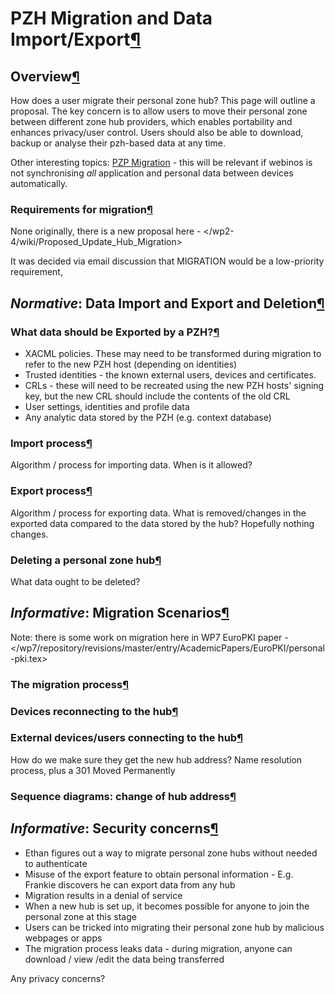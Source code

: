 PZH Migration and Data Import/Export[¶](#PZH-Migration-and-Data-ImportExport)
=============================================================================

Overview[¶](#Overview)
----------------------

How does a user migrate their personal zone hub? This page will outline
a proposal. The key concern is to allow users to move their personal
zone between different zone hub providers, which enables portability and
enhances privacy/user control. Users should also be able to download,
backup or analyse their pzh-based data at any time.

Other interesting topics: [PZP Migration](.html) - this will be relevant
if webinos is not synchronising *all* application and personal data
between devices automatically.

### Requirements for migration[¶](#Requirements-for-migration)

None originally, there is a new proposal here -
</wp2-4/wiki/Proposed_Update_Hub_Migration>

It was decided via email discussion that MIGRATION would be a
low-priority requirement,

*Normative*: Data Import and Export and Deletion[¶](#Normative-Data-Import-and-Export-and-Deletion)
---------------------------------------------------------------------------------------------------

### What data should be Exported by a PZH?[¶](#What-data-should-be-Exported-by-a-PZH)

-   XACML policies. These may need to be transformed during migration to
    refer to the new PZH host (depending on identities)
-   Trusted identities - the known external users, devices and
    certificates.
-   CRLs - these will need to be recreated using the new PZH hosts'
    signing key, but the new CRL should include the contents of the old
    CRL
-   User settings, identities and profile data
-   Any analytic data stored by the PZH (e.g. context database)

### Import process[¶](#Import-process)

Algorithm / process for importing data. When is it allowed?

### Export process[¶](#Export-process)

Algorithm / process for exporting data. What is removed/changes in the
exported data compared to the data stored by the hub? Hopefully nothing
changes.

### Deleting a personal zone hub[¶](#Deleting-a-personal-zone-hub)

What data ought to be deleted?

*Informative*: Migration Scenarios[¶](#Informative-Migration-Scenarios)
-----------------------------------------------------------------------

Note: there is some work on migration here in WP7 EuroPKI paper -
</wp7/repository/revisions/master/entry/AcademicPapers/EuroPKI/personal-pki.tex>

### The migration process[¶](#The-migration-process)

### Devices reconnecting to the hub[¶](#Devices-reconnecting-to-the-hub)

### External devices/users connecting to the hub[¶](#External-devicesusers-connecting-to-the-hub)

How do we make sure they get the new hub address? Name resolution
process, plus a 301 Moved Permanently

### Sequence diagrams: change of hub address[¶](#Sequence-diagrams-change-of-hub-address)

*Informative*: Security concerns[¶](#Informative-Security-concerns)
-------------------------------------------------------------------

-   Ethan figures out a way to migrate personal zone hubs without needed
    to authenticate
-   Misuse of the export feature to obtain personal information - E.g.
    Frankie discovers he can export data from any hub
-   Migration results in a denial of service
-   When a new hub is set up, it becomes possible for anyone to join the
    personal zone at this stage
-   Users can be tricked into migrating their personal zone hub by
    malicious webpages or apps
-   The migration process leaks data - during migration, anyone can
    download / view /edit the data being transferred

Any privacy concerns?

